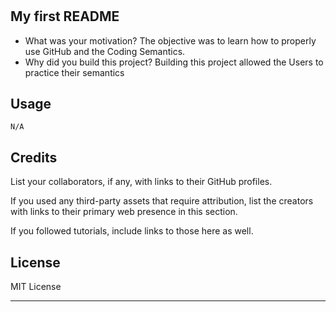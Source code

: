 # <Semantic-Elements- README>

## My first README

- What was your motivation?
  The objective was to learn how to properly use GitHub and the Coding Semantics.
- Why did you build this project?
  Building this project allowed the Users to practice their semantics

## Usage

    N/A

## Credits

List your collaborators, if any, with links to their GitHub profiles.

If you used any third-party assets that require attribution, list the creators with links to their primary web presence in this section.

If you followed tutorials, include links to those here as well.

## License

MIT License

---
